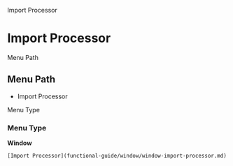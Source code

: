 
Import Processor
# Import Processor



Menu Path
## Menu Path



- Import Processor

Menu Type
### Menu Type

**Window**


```
[Import Processor](functional-guide/window/window-import-processor.md)
```
